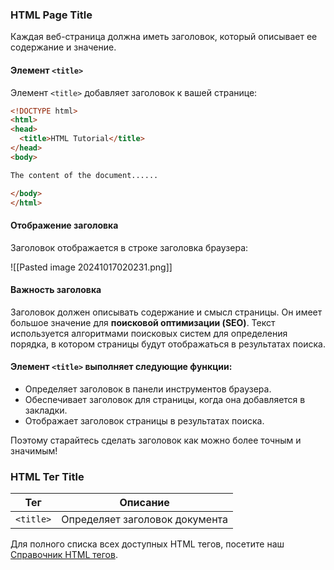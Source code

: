 ### HTML Page Title

Каждая веб-страница должна иметь заголовок, который описывает ее содержание и значение.

#### Элемент `<title>`

Элемент `<title>` добавляет заголовок к вашей странице:
```html
<!DOCTYPE html>
<html>
<head>
  <title>HTML Tutorial</title>
</head>
<body>

The content of the document......

</body>
</html>
```

#### Отображение заголовка

Заголовок отображается в строке заголовка браузера:

![[Pasted image 20241017020231.png]]
#### Важность заголовка

Заголовок должен описывать содержание и смысл страницы. Он имеет большое значение для **поисковой оптимизации (SEO)**. Текст используется алгоритмами поисковых систем для определения порядка, в котором страницы будут отображаться в результатах поиска.

#### Элемент `<title>` выполняет следующие функции:

- Определяет заголовок в панели инструментов браузера.
- Обеспечивает заголовок для страницы, когда она добавляется в закладки.
- Отображает заголовок страницы в результатах поиска.

Поэтому старайтесь сделать заголовок как можно более точным и значимым!

### HTML Тег Title

| Тег     | Описание                                   |
|---------|--------------------------------------------|
| `<title>` | Определяет заголовок документа             |

Для полного списка всех доступных HTML тегов, посетите наш [Справочник HTML тегов](https://www.w3schools.com/tags/default.asp).